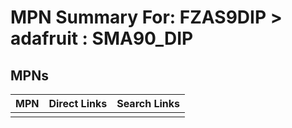 



# MPN Summary For: FZAS9DIP > adafruit : SMA90_DIP

## MPNs
  

|MPN|Direct Links|Search Links|
| :--- | :--- | :--- |
||||
